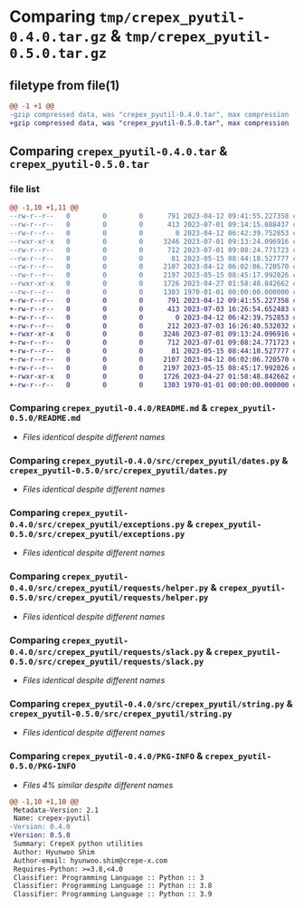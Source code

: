 # Comparing `tmp/crepex_pyutil-0.4.0.tar.gz` & `tmp/crepex_pyutil-0.5.0.tar.gz`

## filetype from file(1)

```diff
@@ -1 +1 @@
-gzip compressed data, was "crepex_pyutil-0.4.0.tar", max compression
+gzip compressed data, was "crepex_pyutil-0.5.0.tar", max compression
```

## Comparing `crepex_pyutil-0.4.0.tar` & `crepex_pyutil-0.5.0.tar`

### file list

```diff
@@ -1,10 +1,11 @@
--rw-r--r--   0        0        0      791 2023-04-12 09:41:55.227358 crepex_pyutil-0.4.0/README.md
--rw-r--r--   0        0        0      413 2023-07-01 09:14:15.088437 crepex_pyutil-0.4.0/pyproject.toml
--rw-r--r--   0        0        0        0 2023-04-12 06:42:39.752853 crepex_pyutil-0.4.0/src/crepex_pyutil/__init__.py
--rwxr-xr-x   0        0        0     3246 2023-07-01 09:13:24.096916 crepex_pyutil-0.4.0/src/crepex_pyutil/dates.py
--rw-r--r--   0        0        0      712 2023-07-01 09:08:24.771723 crepex_pyutil-0.4.0/src/crepex_pyutil/exceptions.py
--rw-r--r--   0        0        0       81 2023-05-15 08:44:18.527777 crepex_pyutil-0.4.0/src/crepex_pyutil/requests/__init__.py
--rw-r--r--   0        0        0     2107 2023-04-12 06:02:06.720570 crepex_pyutil-0.4.0/src/crepex_pyutil/requests/helper.py
--rw-r--r--   0        0        0     2197 2023-05-15 08:45:17.992026 crepex_pyutil-0.4.0/src/crepex_pyutil/requests/slack.py
--rwxr-xr-x   0        0        0     1726 2023-04-27 01:58:48.842662 crepex_pyutil-0.4.0/src/crepex_pyutil/string.py
--rw-r--r--   0        0        0     1303 1970-01-01 00:00:00.000000 crepex_pyutil-0.4.0/PKG-INFO
+-rw-r--r--   0        0        0      791 2023-04-12 09:41:55.227358 crepex_pyutil-0.5.0/README.md
+-rw-r--r--   0        0        0      413 2023-07-03 16:26:54.652483 crepex_pyutil-0.5.0/pyproject.toml
+-rw-r--r--   0        0        0        0 2023-04-12 06:42:39.752853 crepex_pyutil-0.5.0/src/crepex_pyutil/__init__.py
+-rw-r--r--   0        0        0      212 2023-07-03 16:26:40.532032 crepex_pyutil-0.5.0/src/crepex_pyutil/collections.py
+-rwxr-xr-x   0        0        0     3246 2023-07-01 09:13:24.096916 crepex_pyutil-0.5.0/src/crepex_pyutil/dates.py
+-rw-r--r--   0        0        0      712 2023-07-01 09:08:24.771723 crepex_pyutil-0.5.0/src/crepex_pyutil/exceptions.py
+-rw-r--r--   0        0        0       81 2023-05-15 08:44:18.527777 crepex_pyutil-0.5.0/src/crepex_pyutil/requests/__init__.py
+-rw-r--r--   0        0        0     2107 2023-04-12 06:02:06.720570 crepex_pyutil-0.5.0/src/crepex_pyutil/requests/helper.py
+-rw-r--r--   0        0        0     2197 2023-05-15 08:45:17.992026 crepex_pyutil-0.5.0/src/crepex_pyutil/requests/slack.py
+-rwxr-xr-x   0        0        0     1726 2023-04-27 01:58:48.842662 crepex_pyutil-0.5.0/src/crepex_pyutil/string.py
+-rw-r--r--   0        0        0     1303 1970-01-01 00:00:00.000000 crepex_pyutil-0.5.0/PKG-INFO
```

### Comparing `crepex_pyutil-0.4.0/README.md` & `crepex_pyutil-0.5.0/README.md`

 * *Files identical despite different names*

### Comparing `crepex_pyutil-0.4.0/src/crepex_pyutil/dates.py` & `crepex_pyutil-0.5.0/src/crepex_pyutil/dates.py`

 * *Files identical despite different names*

### Comparing `crepex_pyutil-0.4.0/src/crepex_pyutil/exceptions.py` & `crepex_pyutil-0.5.0/src/crepex_pyutil/exceptions.py`

 * *Files identical despite different names*

### Comparing `crepex_pyutil-0.4.0/src/crepex_pyutil/requests/helper.py` & `crepex_pyutil-0.5.0/src/crepex_pyutil/requests/helper.py`

 * *Files identical despite different names*

### Comparing `crepex_pyutil-0.4.0/src/crepex_pyutil/requests/slack.py` & `crepex_pyutil-0.5.0/src/crepex_pyutil/requests/slack.py`

 * *Files identical despite different names*

### Comparing `crepex_pyutil-0.4.0/src/crepex_pyutil/string.py` & `crepex_pyutil-0.5.0/src/crepex_pyutil/string.py`

 * *Files identical despite different names*

### Comparing `crepex_pyutil-0.4.0/PKG-INFO` & `crepex_pyutil-0.5.0/PKG-INFO`

 * *Files 4% similar despite different names*

```diff
@@ -1,10 +1,10 @@
 Metadata-Version: 2.1
 Name: crepex-pyutil
-Version: 0.4.0
+Version: 0.5.0
 Summary: CrepeX python utilities
 Author: Hyunwoo Shim
 Author-email: hyunwoo.shim@crepe-x.com
 Requires-Python: >=3.8,<4.0
 Classifier: Programming Language :: Python :: 3
 Classifier: Programming Language :: Python :: 3.8
 Classifier: Programming Language :: Python :: 3.9
```

